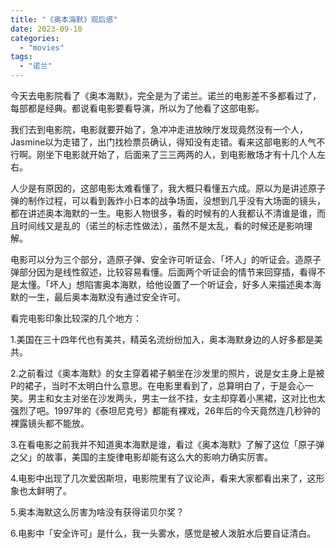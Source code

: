 ```yaml
---
title: "《奥本海默》观后感"
date: 2023-09-10
categories: 
  - "movies"
tags: 
  - "诺兰"
---
```


今天去电影院看了《奥本海默》，完全是为了诺兰。诺兰的电影差不多都看过了，每部都是经典。都说看电影要看导演，所以为了他看了这部电影。

我们去到电影院，电影就要开始了，急冲冲走进放映厅发现竟然没有一个人，Jasmine以为走错了，出门找检票员确认，得知没有走错。看来这部电影的人气不行啊。刚坐下电影就开始了，后面来了三三两两的人，到电影散场才有十几个人左右。

人少是有原因的，这部电影太难看懂了，我大概只看懂五六成。原以为是讲述原子弹的制作过程，可以看到轰炸小日本的战争场面，没想到几乎没有大场面的镜头，都在讲述奥本海默的一生。电影人物很多，看的时候有的人我都认不清谁是谁，而且时间线又是乱的（诺兰的标志性做法），虽然不是太乱，看的时候还是影响理解。

电影可以分为三个部分，造原子弹、安全许可听证会、「坏人」的听证会。造原子弹部分因为是线性叙述，比较容易看懂。后面两个听证会的情节来回穿插，看得不是太懂。「坏人」想陷害奥本海默，给他设置了一个听证会，好多人来描述奥本海默的一生，最后奥本海默没有通过安全许可。

看完电影印象比较深的几个地方：

1.美国在三十四年代也有美共，精英名流纷纷加入，奥本海默身边的人好多都是美共。

2.之前看过《奥本海默》的女主穿着裙子躺坐在沙发里的照片，说是女主身上是被P的裙子，当时不太明白什么意思。在电影里看到了，总算明白了，于是会心一笑。男主和女主对坐在沙发两头，男主一丝不挂，女主却穿着小黑裙，这对比也太强烈了吧。1997年的《泰坦尼克号》都能有裸戏，26年后的今天竟然连几秒钟的裸露镜头都不能放。

3.在看电影之前我并不知道奥本海默是谁，看过《奥本海默》了解了这位「原子弹之父」的故事，美国的主旋律电影却能有这么大的影响力确实厉害。

4.电影中出现了几次爱因斯坦，电影院里有了议论声，看来大家都看出来了，这形象也太鲜明了。

5.奥本海默这么厉害为啥没有获得诺贝尔奖？

6.电影中「安全许可」是什么，我一头雾水，感觉是被人泼脏水后要自证清白。

